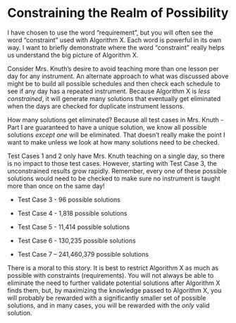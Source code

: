 # Constraining the Realm of Possibility

I have chosen to use the word “requirement”, but you will often see the word “constraint” used with Algorithm X. Each word is powerful in its own way. I want to briefly demonstrate where the word “constraint” really helps us understand the big picture of Algorithm X.

Consider Mrs. Knuth’s desire to avoid teaching more than one lesson per day for any instrument. An alternate approach to what was discussed above might be to build all possible schedules and then check each schedule to see if any day has a repeated instrument. Because Algorithm X is _less constrained_, it will generate many solutions that eventually get eliminated when the days are checked for duplicate instrument lessons.

How many solutions get eliminated? Because all test cases in Mrs. Knuth - Part I are guaranteed to have a unique solution, we know all possible solutions _except one_ will be eliminated. That doesn’t really make the point I want to make unless we look at how many solutions need to be checked.

Test Cases 1 and 2 only have Mrs. Knuth teaching on a single day, so there is no impact to those test cases. However, starting with Test Case 3, the unconstrained results grow rapidly. Remember, every one of these possible solutions would need to be checked to make sure no instrument is taught more than once on the same day!

* Test Case 3 - 96 possible solutions

* Test Case 4 - 1,818 possible solutions

* Test Case 5 - 11,414 possible solutions

* Test Case 6 - 130,235 possible solutions

* Test Case 7 – 241,460,379 possible solutions

There is a moral to this story. It is best to restrict Algorithm X as much as possible with constraints (requirements). You will not always be able to eliminate the need to further validate potential solutions after Algorithm X finds them, but, by maximizing the knowledge passed to Algorithm X, you will probably be rewarded with a significantly smaller set of possible solutions, and in many cases, you will be rewarded with the _only_ valid solution.

